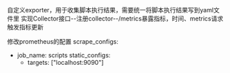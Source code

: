 自定义exporter，用于收集脚本执行结果，需要统一将脚本执行结果写到yaml文件里
实现Collector接口--注册collector--/metrics暴露指标，时间、metrics请求触发指标更新

修改prometheus的配置
scrape_configs:
  - job_name: scripts
    static_configs:
      - targets: ["localhost:9090"]

